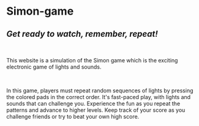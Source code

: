 # Simon-game
<h2><em>Get ready to watch, remember, repeat!</em></h2>
<br>
<p>This website is a simulation of the Simon game which is the exciting electronic game of lights and sounds.</p>
<br>
<p>In this game, players must repeat random sequences of lights by pressing the colored pads in the correct order. It's fast-paced play, with lights and sounds that can challenge you. Experience the fun as you repeat the patterns and advance to higher levels. Keep track of your score as you challenge friends or try to beat your own high score.</p>
